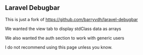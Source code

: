 ## Laravel Debugbar

This is just a fork of https://github.com/barryvdh/laravel-debugbar 

We wanted the view tab to display stdClass data as arrays

We also wanted the auth section to work with generic users 

I do not recommend using this page unless you know. 